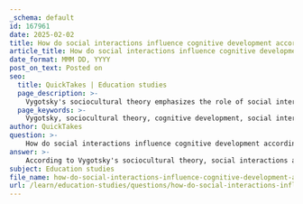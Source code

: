 ```yaml
---
_schema: default
id: 167961
date: 2025-02-02
title: How do social interactions influence cognitive development according to Vygotsky's sociocultural theory?
article_title: How do social interactions influence cognitive development according to Vygotsky's sociocultural theory?
date_format: MMM DD, YYYY
post_on_text: Posted on
seo:
  title: QuickTakes | Education studies
  page_description: >-
    Vygotsky's sociocultural theory emphasizes the role of social interactions in cognitive development, highlighting processes like private speech, the zone of proximal development, and the influence of cultural contexts.
  page_keywords: >-
    Vygotsky, sociocultural theory, cognitive development, social interactions, interpersonal development, intrapersonal development, private speech, zone of proximal development, scaffolding, cultural contexts, critical thinking, collaborative learning
author: QuickTakes
question: >-
    How do social interactions influence cognitive development according to Vygotsky's sociocultural theory?
answer: >-
    According to Vygotsky's sociocultural theory, social interactions are fundamental to cognitive development. This theory posits that cognitive growth is not merely an individual process but is deeply embedded in social contexts and cultural practices. Here are the key ways in which social interactions influence cognitive development:\n\n1. **Interpersonal to Intrapersonal Development**: Vygotsky argued that cognitive development occurs first on an interpersonal level, through interactions with more knowledgeable others (such as teachers, parents, or peers). Initially, children rely on external guidance to solve problems. Over time, this external support is internalized, leading to intrapersonal cognitive processes where children can independently apply what they have learned. For example, when a teacher provides verbal prompts to help a child solve a math problem, the child learns to use these prompts internally when faced with similar challenges later.\n\n2. **Private Speech**: A significant aspect of Vygotsky's theory is the concept of private speech, which refers to the self-directed speech that children use to guide their own behavior. This form of speech is particularly prevalent during problem-solving tasks and is associated with enhanced cognitive functioning. As children grow, private speech evolves into inner speech, which is a silent, internal dialogue that continues to support cognitive processes.\n\n3. **Zone of Proximal Development (ZPD)**: Vygotsky introduced the concept of the ZPD, which is the range of tasks that a child can perform with the help of a more knowledgeable other but cannot yet accomplish independently. Social interactions within this zone are crucial for effective learning, as they provide the necessary support and scaffolding that enable children to progress in their cognitive abilities.\n\n4. **Scaffolding**: This refers to the support provided by more knowledgeable individuals during the learning process. Scaffolding can take various forms, such as verbal prompts, modeling, or providing hints. As children gain competence, the level of support is gradually reduced, allowing them to take on more responsibility for their learning.\n\n5. **Cultural Contexts**: Vygotsky emphasized that cognitive development is also shaped by the cultural contexts in which children are raised. Different cultures provide various tools, symbols, and practices that influence how children think and learn. Social interactions within these cultural frameworks help children acquire the cognitive tools necessary for functioning within their society.\n\n6. **Critical Thinking and Perspective Sharing**: Social interactions allow children to share perspectives, challenge ideas, and engage in discussions, which are essential for developing critical thinking skills. Through dialogue and collaboration, children learn to articulate their thoughts, consider alternative viewpoints, and refine their understanding of concepts.\n\nIn summary, Vygotsky's sociocultural theory highlights that cognitive development is a socially mediated process, where interactions with others play a crucial role in shaping how children learn, think, and solve problems. This perspective underscores the importance of collaborative learning environments and the influence of cultural contexts on cognitive growth.
subject: Education studies
file_name: how-do-social-interactions-influence-cognitive-development-according-to-vygotskys-sociocultural-theory.md
url: /learn/education-studies/questions/how-do-social-interactions-influence-cognitive-development-according-to-vygotskys-sociocultural-theory
---
```


&nbsp;